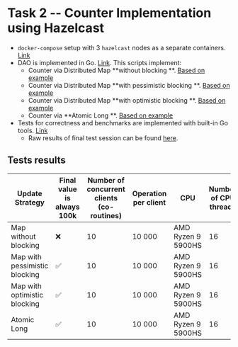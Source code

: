 # Task 2 -- Counter Implementation using Hazelcast

- `docker-compose` setup with 3 `hazelcast` nodes as a separate
  containers. [Link](../../db_environment/hazelcast/docker_compose.yaml)
- DAO is implemented in Go. [Link](../../db_experiments/hazelcast/counter.go). This scripts implement:
    - Counter via Distributed Map **without blocking
      **. [Based on example](https://docs.hazelcast.com/imdg/latest/data-structures/map#locking-maps)
    - Counter via Distributed Map **with pessimistic blocking
      **. [Based on example](https://docs.hazelcast.com/imdg/latest/data-structures/map#pessimistic-locking)
    - Counter via Distributed Map **with optimistic blocking
      **. [Based on example](https://docs.hazelcast.com/imdg/latest/data-structures/map#optimistic-locking)
    - Counter via **Atomic Long
      **. [Based on example](https://docs.hazelcast.com/hazelcast/5.1/data-structures/iatomiclong)
- Tests for correctness and benchmarks are implemented with built-in Go
  tools. [Link](../../db_experiments/hazelcast/counter_test.go)
    - Raw results of final test session can be found [here](../raw_data/hazelcast_test_without_lock_case.log).

## Tests results

| Update Strategy               | Final value is always 100k | Number of concurrent clients (co-routines) | Operation per client | CPU                | Number of CPU threads | Time of execution |
|-------------------------------|----------------------------|--------------------------------------------|----------------------|--------------------|-----------------------|-------------------|
| Map without blocking          | ❌                          | 10                                         | 10 000               | AMD Ryzen 9 5900HS | 16                    | 5,74 sec          |
| Map with pessimistic blocking | ✅                          | 10                                         | 10 000               | AMD Ryzen 9 5900HS | 16                    | TBD*              |
| Map with optimistic blocking  | ✅                          | 10                                         | 10 000               | AMD Ryzen 9 5900HS | 16                    | 26,06 sec         |
| Atomic Long                   | ✅                          | 10                                         | 10 000               | AMD Ryzen 9 5900HS | 16                    | 9,076 sec         |
